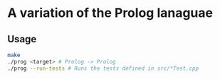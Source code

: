 # A variation of the Prolog lanaguae 
## Usage 

```bash
make 
./prog <target> # Prolog -> Prolog
./prog --run-tests # Runs the tests defined in src/*Test.cpp
```
